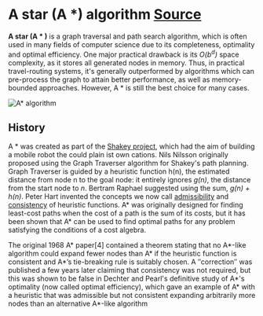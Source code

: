 # A star (A *) algorithm [Source](https://en.wikipedia.org/wiki/A*_search_algorithm)

**A star (A * )** is a graph traversal and path search algorithm, which is often used in many fields of computer science due to its completeness, optimality and optimal efficiency. One major practical drawback is its _O(b<sup>d</sup>)_ space complexity, as it stores all generated nodes in memory. Thus, in practical travel-routing systems, it's generally outperformed by algorithms which can pre-process the graph to attain better performance, as well as  memory-bounded approaches. However, A * is still the best choice for many cases.

![A* algorithm](https://upload.wikimedia.org/wikipedia/commons/5/5d/Astar_progress_animation.gif "A* algorithm")


## History 

A * was created as part of the [Shakey project](https://en.wikipedia.org/wiki/Shakey_the_robot), which had the aim of building a mobile robot the could  plain ist own cations. Nils Nilsson originally proposed using the Graph Traverser algorithm for Shakey's path planning. Graph Traverser is guided by a heuristic function h(n), the estimated distance from node n to the goal node: it entirely ignores _g(n)_, the distance from the start node to _n_. Bertram Raphael suggested using the sum, _g(n) + h(n)_.  Peter Hart invented the concepts we now call [admissibility](https://en.wikipedia.org/wiki/Admissible_heuristic) and [consistency](https://en.wikipedia.org/wiki/Consistent_heuristic) of heuristic functions. A* was originally designed for finding least-cost paths when the cost of a path is the sum of its costs, but it has been shown that A* can be used to find optimal paths for any problem satisfying the conditions of a cost algebra. 

The original 1968 A* paper[4] contained a theorem stating that no A*-like algorithm could expand fewer nodes than A* if the heuristic function is consistent and A*’s tie-breaking rule is suitably chosen. A ″correction″ was published a few years later claiming that consistency was not required, but this was shown to be false in Dechter and Pearl's definitive study of A*'s optimality (now called optimal efficiency), which gave an example of A* with a heuristic that was admissible but not consistent expanding arbitrarily more nodes than an alternative A*-like algorithm